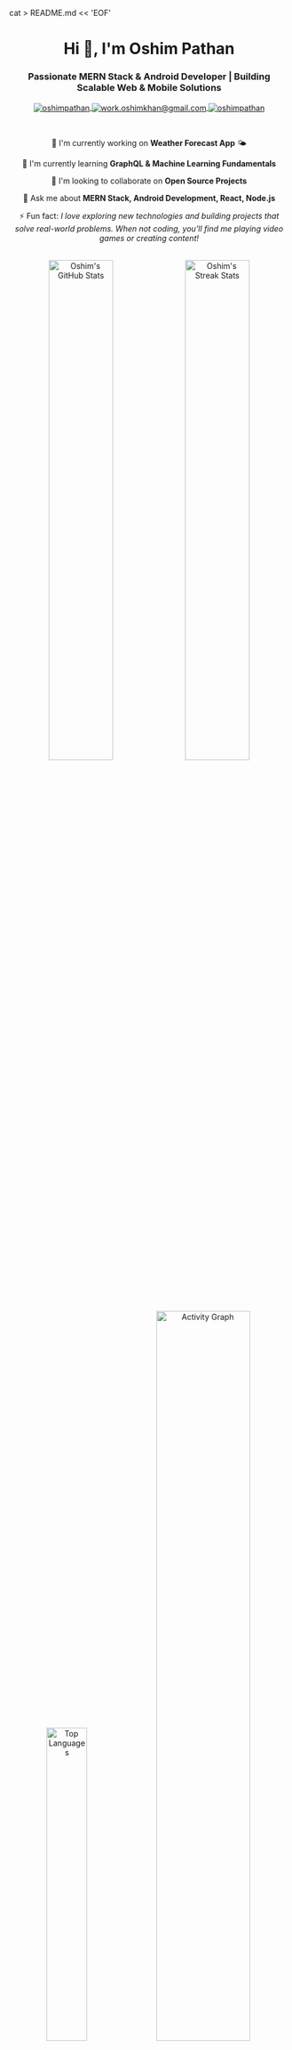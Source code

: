 cat > README.md << 'EOF'
<!-- Header -->
<h1 align="center">Hi 👋, I'm Oshim Pathan</h1>
<h3 align="center">Passionate MERN Stack & Android Developer | Building Scalable Web & Mobile Solutions</h3>

<!-- About Section -->
<p align="center">
  <a href="https://www.linkedin.com/in/oshimpathan" target="blank">
    <img align="center" src="https://img.shields.io/badge/LinkedIn-0077B5?style=for-the-badge&logo=linkedin&logoColor=white" alt="oshimpathan"/>
  </a>
  <a href="mailto:work.oshimkhan@gmail.com">
    <img align="center" src="https://img.shields.io/badge/Gmail-D14836?style=for-the-badge&logo=gmail&logoColor=white" alt="work.oshimkhan@gmail.com"/>
  </a>
  <a href="https://github.com/oshimpathan" target="blank">
    <img align="center" src="https://img.shields.io/badge/GitHub-100000?style=for-the-badge&logo=github&logoColor=white" alt="oshimpathan"/>
  </a>
</p>

<br>

<!-- Introduction -->
<p align="center">
  🔭 I'm currently working on <b>Weather Forecast App</b> 🌤️
</p>
<p align="center">
  🌱 I'm currently learning <b>GraphQL & Machine Learning Fundamentals</b>
</p>
<p align="center">
  👯 I'm looking to collaborate on <b>Open Source Projects</b>
</p>
<p align="center">
  💬 Ask me about <b>MERN Stack, Android Development, React, Node.js</b>
</p>
<p align="center">
  ⚡ Fun fact: <i>I love exploring new technologies and building projects that solve real-world problems. When not coding, you'll find me playing video games or creating content!</i>
</p>

<br>

<!-- GitHub Stats -->
<div align="center">
  <img width="48%" src="https://github-readme-stats.vercel.app/api?username=oshimpathan&show_icons=true&theme=radical&border_radius=10&hide_border=true&bg_color=0D1117&title_color=FF6B6B&icon_color=4ECDC4" alt="Oshim's GitHub Stats" />
  <img width="48%" src="https://github-readme-streak-stats.demolab.com/?user=oshimpathan&theme=radical&border_radius=10&hide_border=true&background=0D1117&ring=FF6B6B&fire=FF6B6B&currStreakLabel=4ECDC4" alt="Oshim's Streak Stats" />
</div>

<br>

<!-- Top Languages -->
<div align="center">
  <img width="38%" src="https://github-readme-stats.vercel.app/api/top-langs/?username=oshimpathan&layout=compact&theme=radical&border_radius=10&hide_border=true&bg_color=0D1117&title_color=FF6B6B" alt="Top Languages" />
  <img width="58%" src="https://github-readme-activity-graph.vercel.app/graph?username=oshimpathan&theme=redical&hide_border=true&radius=10&bg_color=0D1117&color=FF6B6B&line=4ECDC4&point=FFD93D" alt="Activity Graph" />
</div>

<br>

<!-- GitHub Trophies -->
<p align="center">
  <img src="https://github-profile-trophy.vercel.app/?username=oshimpathan&theme=radical&no-bg=true&no-frame=false&row=1&column=4" alt="Oshim's Trophies" />
</p>

<br>

<!-- Technologies Section -->
<h2 align="center">🛠️ Technologies & Tools</h2>

<div align="center">

### Frontend Development
![React](https://img.shields.io/badge/React-20232A?style=for-the-badge&logo=react&logoColor=61DAFB)
![Next.js](https://img.shields.io/badge/Next.js-000000?style=for-the-badge&logo=next.js&logoColor=white)
![Redux](https://img.shields.io/badge/Redux-593D88?style=for-the-badge&logo=redux&logoColor=white)
![JavaScript](https://img.shields.io/badge/JavaScript-F7DF1E?style=for-the-badge&logo=javascript&logoColor=black)
![TypeScript](https://img.shields.io/badge/TypeScript-007ACC?style=for-the-badge&logo=typescript&logoColor=white)
![HTML5](https://img.shields.io/badge/HTML5-E34F26?style=for-the-badge&logo=html5&logoColor=white)
![CSS3](https://img.shields.io/badge/CSS3-1572B6?style=for-the-badge&logo=css3&logoColor=white)
![Tailwind CSS](https://img.shields.io/badge/Tailwind_CSS-38B2AC?style=for-the-badge&logo=tailwind-css&logoColor=white)

### Backend Development
![Node.js](https://img.shields.io/badge/Node.js-339933?style=for-the-badge&logo=node.js&logoColor=white)
![Express.js](https://img.shields.io/badge/Express.js-000000?style=for-the-badge&logo=express&logoColor=white)
![MongoDB](https://img.shields.io/badge/MongoDB-4EA94B?style=for-the-badge&logo=mongodb&logoColor=white)
![GraphQL](https://img.shields.io/badge/GraphQL-E10098?style=for-the-badge&logo=graphql&logoColor=white)
![PostgreSQL](https://img.shields.io/badge/PostgreSQL-316192?style=for-the-badge&logo=postgresql&logoColor=white)

### Android Development
![Android](https://img.shields.io/badge/Android-3DDC84?style=for-the-badge&logo=android&logoColor=white)
![Kotlin](https://img.shields.io/badge/Kotlin-0095D5?style=for-the-badge&logo=kotlin&logoColor=white)
![Java](https://img.shields.io/badge/Java-ED8B00?style=for-the-badge&logo=openjdk&logoColor=white)
![Jetpack Compose](https://img.shields.io/badge/Jetpack%20Compose-4285F4?style=for-the-badge&logo=jetpack-compose&logoColor=white)

### DevOps & Tools
![Docker](https://img.shields.io/badge/Docker-2496ED?style=for-the-badge&logo=docker&logoColor=white)
![AWS](https://img.shields.io/badge/AWS-232F3E?style=for-the-badge&logo=amazon-aws&logoColor=white)
![Jenkins](https://img.shields.io/badge/Jenkins-D24939?style=for-the-badge&logo=jenkins&logoColor=white)
![Git](https://img.shields.io/badge/Git-F05032?style=for-the-badge&logo=git&logoColor=white)
![GitHub](https://img.shields.io/badge/GitHub-181717?style=for-the-badge&logo=github&logoColor=white)
![Postman](https://img.shields.io/badge/Postman-FF6C37?style=for-the-badge&logo=postman&logoColor=white)
![VS Code](https://img.shields.io/badge/VS%20Code-007ACC?style=for-the-badge&logo=visual-studio-code&logoColor=white)

### Databases
![MongoDB](https://img.shields.io/badge/MongoDB-4EA94B?style=for-the-badge&logo=mongodb&logoColor=white)
![Firebase](https://img.shields.io/badge/Firebase-FFCA28?style=for-the-badge&logo=firebase&logoColor=black)
![Room Database](https://img.shields.io/badge/Room-4285F4?style=for-the-badge&logo=google-cloud&logoColor=white)

</div>

<br>

<!-- Projects Section -->
<h2 align="center">🚀 Featured Projects</h2>

<div align="center">
  
### 🌐 E-commerce Platform
**Full-stack e-commerce application featuring product listing, shopping cart functionality, and secure payment processing**

**Tech Stack:** React.js, Node.js, Express.js, MongoDB, Redux

---

### 📱 Task Management App
**An Android app designed to help users organize their daily tasks efficiently**

**Tech Stack:** Kotlin, Android SDK, Jetpack Compose, Room Database

---

### 🌤️ Weather Forecast App (In Progress)
**A cross-platform mobile app that provides real-time weather updates based on location**

**Tech Stack:** Kotlin, Android SDK, Retrofit, Jetpack Compose

</div>

<br>

<!-- Current Focus -->
<h2 align="center">🌟 Current Focus & Learning</h2>

<p align="center">
  <img src="https://img.shields.io/badge/GitHub Actions-2088FF?style=for-the-badge&logo=github-actions&logoColor=white" alt="GitHub Actions"/>
  <img src="https://img.shields.io/badge/GraphQL-E10098?style=for-the-badge&logo=graphql&logoColor=white" alt="GraphQL"/>
  <img src="https://img.shields.io/badge/Machine Learning-FF6F00?style=for-the-badge&logo=tensorflow&logoColor=white" alt="Machine Learning"/>
</p>

- 🔥 **Advanced Android Development Techniques** - Mastering Jetpack Compose, WorkManager, and advanced architecture patterns
- 📊 **GraphQL** - Building efficient APIs with GraphQL and Apollo
- 🤖 **Machine Learning Fundamentals** - Exploring TensorFlow and ML models for mobile

<br>

<!-- Contribution & Coding Section -->
<h2 align="center">📈 GitHub Activity</h2>

<div align="center">

![GitHub Contribution Grid](https://raw.githubusercontent.com/oshimpathan/oshimpathan/main/profile-3d-contrib/profile-green-animate.svg)

</div>

<br>

<!-- Contact Section -->
<h2 align="center">📫 Get in Touch</h2>

<div align="center">
  
  [![LinkedIn](https://img.shields.io/badge/LinkedIn-0077B5?style=for-the-badge&logo=linkedin&logoColor=white)](https://www.linkedin.com/in/oshimpathan)
  [![Email](https://img.shields.io/badge/Gmail-D14836?style=for-the-badge&logo=gmail&logoColor=white)](mailto:work.oshimkhan@gmail.com)
  [![GitHub](https://img.shields.io/badge/GitHub-100000?style=for-the-badge&logo=github&logoColor=white)](https://github.com/oshimpathan)
  [![Portfolio](https://img.shields.io/badge/Portfolio-FF5722?style=for-the-badge&logo=google-chrome&logoColor=white)](#)
  
</div>

<br>

<!-- Footer -->
<div align="center">
  
  ### ⚡ *"Code is like humor. When you have to explain it, it's bad."*
  
  <img src="https://komarev.com/ghpvc/?username=oshimpathan&color=red&style=for-the-badge" alt="Profile Views" />
  
  ---
  
  <p align="center">
    <img src="https://media.giphy.com/media/SWoSkN6DxTszqIKEqv/giphy.gif" alt="Coder GIF" width="400">
  </p>
  
  <p align="center">⭐️ From <a href="https://github.com/oshimpathan">@oshimpathan</a></p>
  
</div>
EOF
